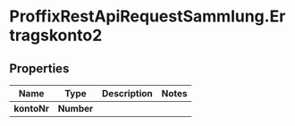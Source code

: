 # ProffixRestApiRequestSammlung.Ertragskonto2

## Properties
Name | Type | Description | Notes
------------ | ------------- | ------------- | -------------
**kontoNr** | **Number** |  | 


